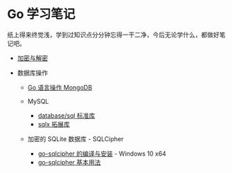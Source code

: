 # Go 学习笔记

纸上得来终觉浅，学到过知识点分分钟忘得一干二净，今后无论学什么，都做好笔记吧。

- [加密与解密](encrypt/README.md)

- 数据库操作
    - [Go 语言操作 MongoDB](database/mongo/mongo.md)
    
    - MySQL
        - [database/sql 标准库](database/mysql/sql.md)
        - [sqlx 拓展库](database/mysql/sqlx.md)

    - 加密的 SQLite 数据库 - SQLCipher
        - [go-sqlcipher 的编译与安装](database\sqlite3\sqlcipher\install.md) - Windows 10 x64
        - [go-sqlcipher 基本用法](database\sqlite3\sqlcipher\usage.md)

